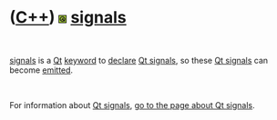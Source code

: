



 

 

 

 

 

([C++](Cpp.htm)) ![Qt](PicQt.png) [signals](CppQtSignals.htm)
=============================================================

 

[signals](CppQtSignals.htm) is a [Qt](CppQt.htm)
[keyword](CppKeyword.htm) to [declare](CppDeclaration.htm) [Qt
signals](CppQtSignals.htm), so these [Qt signals](CppQtSignals.htm) can
become [emitted](CppEmit.htm).

 

For information about [Qt signals](CppQtSignal.htm), [go to the page
about Qt signals](CppQtSignal.htm).

 

 

 

 

 





 



